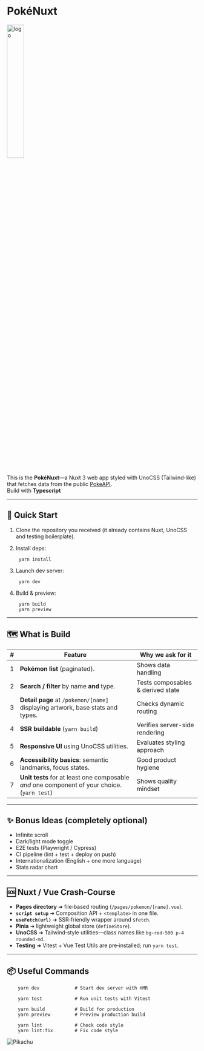# PokéNuxt
<img src="public/logo.png" alt="logo" style="width:30%;">


This is the **PokéNuxt**—a Nuxt 3 web app styled with UnoCSS (Tailwind‑like) that fetches data from the public [PokeAPI](https://pokeapi.co).  
Build with **Typescript** 

---

## 🚀 Quick Start

1. Clone the repository you received (it already contains Nuxt, UnoCSS and testing boilerplate).
2. Install deps:

        yarn install

3. Launch dev server:

        yarn dev

4. Build & preview:

        yarn build
        yarn preview

---

## 🗺️ What is Build

| # | Feature                                                                                      | Why we ask for it                 |
|---|----------------------------------------------------------------------------------------------|-----------------------------------|
| 1 | **Pokémon list** (paginated).                                                                | Shows data handling               |
| 2 | **Search / filter** by name **and** type.                                                    | Tests composables & derived state |
| 3 | **Detail page** at `/pokemon/[name]` displaying artwork, base stats and types.               | Checks dynamic routing            |
| 4 | **SSR buildable** (`yarn build`)                                                             | Verifies server-side rendering    |
| 5 | **Responsive UI** using UnoCSS utilities.                                                    | Evaluates styling approach        |
| 6 | **Accessibility basics**: semantic landmarks, focus states.                                  | Good product hygiene              |
| 7 | **Unit tests** for at least one composable *and* one component of your choice. (`yarn test`) | Shows quality mindset             |

---

## ✨ Bonus Ideas (completely optional)

* Infinite scroll
* Dark/light mode toggle
* E2E tests (Playwright / Cypress)
* CI pipeline (lint + test + deploy on push)
* Internationalization (English + one more language)
* Stats radar chart

---

## 🆘 Nuxt / Vue Crash‑Course

* **Pages directory** ➜ file‑based routing (`/pages/pokemon/[name].vue`).
* **`script setup`** ➜ Composition API + `<template>` in one file.
* **`useFetch(url)`** ➜ SSR‑friendly wrapper around `$fetch`.
* **Pinia** ➜ lightweight global store (`defineStore`).
* **UnoCSS** ➜ Tailwind‑style utilities—class names like `bg-red-500 p-4 rounded-md`.
* **Testing** ➜ Vitest + Vue Test Utils are pre‑installed; run `yarn test`.

---

## 📦 Useful Commands

        yarn dev             # Start dev server with HMR

        yarn test            # Run unit tests with Vitest

        yarn build           # Build for production
        yarn preview         # Preview production build

        yarn lint            # Check code style
        yarn lint:fix        # Fix code style

![Pikachu](https://raw.githubusercontent.com/PokeAPI/sprites/master/sprites/pokemon/25.png)

